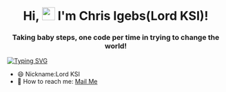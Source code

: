 <h1 align="center">
Hi, <img src="https://raw.githubusercontent.com/MartinHeinz/MartinHeinz/master/wave.gif" width="30px" height="30px"> I'm Chris Igebs(Lord KSI)!
</h1>
<h3 align="center"> Taking baby steps, one code per time in trying to change the world!</h3>

[![Typing SVG](https://readme-typing-svg.herokuapp.com?lines=I'm+exploring+the+world+of+coding+and+creating+innovative+solutions;One+line+of+code+at+a+time.+Na+God+get+Power)](https://git.io/typing-svg)

- 😄 Nickname:Lord KSI
- 📧 How to reach me: [Mail Me](mailto:Krissigebs@gmail.com)

